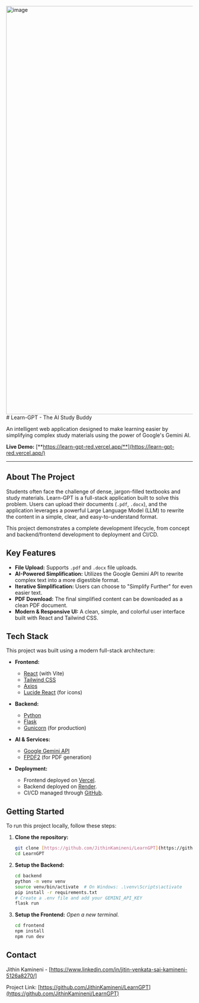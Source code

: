 <img width="1919" height="1102" alt="image" src="https://github.com/user-attachments/assets/e71cebe9-743a-4e59-b7fd-c902db061a1a" /># Learn-GPT - The AI Study Buddy

An intelligent web application designed to make learning easier by simplifying complex study materials using the power of Google's Gemini AI.

**Live Demo:** [**https://learn-gpt-red.vercel.app/**](https://learn-gpt-red.vercel.app/)

---


## About The Project

Students often face the challenge of dense, jargon-filled textbooks and study materials. Learn-GPT is a full-stack application built to solve this problem. Users can upload their documents (`.pdf`, `.docx`), and the application leverages a powerful Large Language Model (LLM) to rewrite the content in a simple, clear, and easy-to-understand format.

This project demonstrates a complete development lifecycle, from concept and backend/frontend development to deployment and CI/CD.

## Key Features

* **File Upload:** Supports `.pdf` and `.docx` file uploads.
* **AI-Powered Simplification:** Utilizes the Google Gemini API to rewrite complex text into a more digestible format.
* **Iterative Simplification:** Users can choose to "Simplify Further" for even easier text.
* **PDF Download:** The final simplified content can be downloaded as a clean PDF document.
* **Modern & Responsive UI:** A clean, simple, and colorful user interface built with React and Tailwind CSS.

## Tech Stack

This project was built using a modern full-stack architecture:

* **Frontend:**
    * [React](https://reactjs.org/) (with Vite)
    * [Tailwind CSS](https://tailwindcss.com/)
    * [Axios](https://axios-http.com/)
    * [Lucide React](https://lucide.dev/) (for icons)

* **Backend:**
    * [Python](https://www.python.org/)
    * [Flask](https://flask.palletsprojects.com/)
    * [Gunicorn](https://gunicorn.org/) (for production)

* **AI & Services:**
    * [Google Gemini API](https://ai.google.dev/)
    * [FPDF2](https://github.com/py-pdf/fpdf2/) (for PDF generation)

* **Deployment:**
    * Frontend deployed on [Vercel](https://vercel.com/).
    * Backend deployed on [Render](https://render.com/).
    * CI/CD managed through [GitHub](https://github.com/).

## Getting Started

To run this project locally, follow these steps:

1.  **Clone the repository:**
    ```sh
    git clone [https://github.com/JithinKamineni/LearnGPT](https://github.com/JithinKamineni/LearnGPT)
    cd LearnGPT
    ```
2.  **Setup the Backend:**
    ```sh
    cd backend
    python -m venv venv
    source venv/bin/activate  # On Windows: .\venv\Scripts\activate
    pip install -r requirements.txt
    # Create a .env file and add your GEMINI_API_KEY
    flask run
    ```
3.  **Setup the Frontend:**
    *Open a new terminal.*
    ```sh
    cd frontend
    npm install
    npm run dev
    ```

## Contact

Jithin Kamineni - [https://www.linkedin.com/in/jitin-venkata-sai-kamineni-5126a8270/]

Project Link: [https://github.com/JithinKamineni/LearnGPT](https://github.com/JithinKamineni/LearnGPT)
